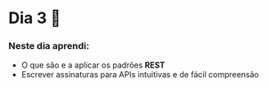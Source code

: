 # Dia 3 📆

### Neste dia aprendi:

* O que são e a aplicar os padrões **REST**
* Escrever assinaturas para APIs intuitivas e de fácil compreensão
